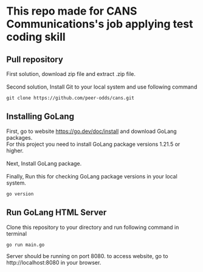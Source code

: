 # This repo made for CANS Communications's job applying test coding skill
## Pull repository
First solution, download zip file and extract .zip file. <br><br>
Second solution, Install Git to your local system and use following command
```
git clone https://github.com/peer-odds/cans.git
```

## Installing GoLang 
First, go to website https://go.dev/doc/install and download GoLang packages.<br>
For this project you need to install GoLang package versions 1.21.5 or higher.<br><br>
Next, Install GoLang package. <br><br>
Finally, Run this for checking GoLang package versions in your local system.
```
go version
```
## Run GoLang HTML Server
Clone this repository to your directory and run following command in terminal
```
go run main.go
```
Server should be running on port 8080.
to access website, go to http://localhost:8080 in your browser.